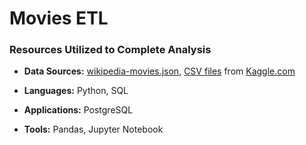 # Movies ETL 

### Resources Utilized to Complete Analysis
* **Data Sources:** 
[wikipedia-movies.json](https://github.com/cmmgw/Movies_ETL/blob/main/Resources/wikipedia-movies.json), 
[CSV files](https://www.kaggle.com/rounakbanik/the-movies-dataset/download) from [Kaggle.com](kaggle.com)


* **Languages:** Python, SQL
* **Applications:** PostgreSQL
* **Tools:** Pandas, Jupyter Notebook
